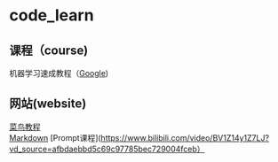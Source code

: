# code_learn

## 课程（course)
机器学习速成教程（[Google](https://developers.google.com/machine-learning?hl=zh-cn))

## 网站(website)
[菜鸟教程](https://www.runoob.com)  
[Markdown](https://markdown.com.cn)
[Prompt课程](https://www.bilibili.com/video/BV1Z14y1Z7LJ?vd_source=afbdaebbd5c69c97785bec729004fceb）

